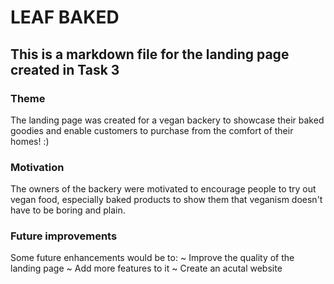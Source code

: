 # LEAF BAKED
## This is a markdown file for the landing page created in Task 3
### Theme
The landing page was created for a vegan backery to showcase their baked goodies and enable customers to purchase from the comfort of their homes! :)
### Motivation
The owners of the backery were motivated to encourage people to try out vegan food, especially baked products to show them that veganism doesn't have to be boring and plain.
### Future improvements
Some future enhancements would be to:
~ Improve the quality of the landing page
~ Add more features to it
~ Create an acutal website 

